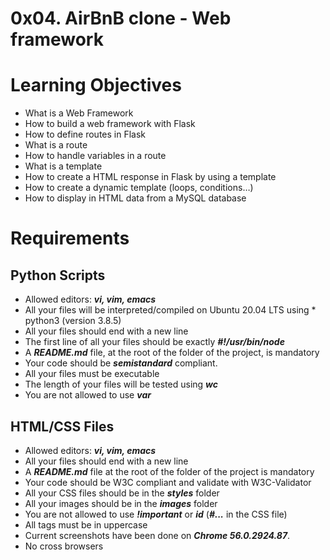 # 0x04. AirBnB clone - Web framework
# Learning Objectives

* What is a Web Framework
* How to build a web framework with Flask
* How to define routes in Flask
* What is a route
* How to handle variables in a route
* What is a template
* How to create a HTML response in Flask by using a template
* How to create a dynamic template (loops, conditions…)
* How to display in HTML data from a MySQL database

# Requirements
## Python Scripts

* Allowed editors: ***vi, vim, emacs***
* All your files will be interpreted/compiled on Ubuntu 20.04 LTS using * python3 (version 3.8.5)
* All your files should end with a new line
* The first line of all your files should be exactly ***#!/usr/bin/node***
* A ***README.md*** file, at the root of the folder of the project, is mandatory
* Your code should be ***semistandard*** compliant.
* All your files must be executable
* The length of your files will be tested using ***wc***
* You are not allowed to use ***var***

## HTML/CSS Files

* Allowed editors: ***vi, vim, emacs***
* All your files should end with a new line
* A ***README.md*** file at the root of the folder of the project is mandatory
* Your code should be W3C compliant and validate with W3C-Validator
* All your CSS files should be in the ***styles*** folder
* All your images should be in the ***images*** folder
* You are not allowed to use ***!important*** or ***id*** (***#...*** in the CSS file)
* All tags must be in uppercase
* Current screenshots have been done on ***Chrome 56.0.2924.87***.
* No cross browsers
